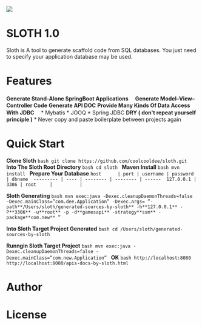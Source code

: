 ![](https://raw.githubusercontent.com/coolcooldee/sloth/master/src/main/resources/static/images/logo.png)

SLOTH 1.0
=========
Sloth is A tool to generate scaffold code from SQL databases.
You just need to specify your application database may be used.

Features
========
__Generate Stand-Alone SpringBoot Applications__　
__Generate Model–View–Controller Code__
__Generate API DOC__
__Provide Many Kinds Of Data Access With JDBC__　
    * Mybatis
    * JOOQ
    * Spring JDBC
__DRY ( don't repeat yourself principle )__
    * Never copy and paste boilerplate between projects again

Quick Start
===========
__Clone Sloth__
    ```bash
    git clone https://github.com/coolcooldee/sloth.git
    ```
__Into The Sloth Root Directory__
    ```bash
    cd sloth
    ```
__Maven Install__
    ```bash
    mvn install
    ```
__Prepare Your Database__
    ```
     host      | port | username | password | dbname 
     --------- | ---- | -------- | -------- | ------ 
     127.0.0.1 | 3306 | root     |          |         
    ```

__Sloth Generating__
    ```bash
    mvn exec:java
        -Dexec.cleanupDaemonThreads=false
        -Dexec.mainClass=”com.dee.Application”
        -Dexec.args=
            ”-path**/Users/sloth/generated-sources-by-sloth**
            -h**127.0.0.1**
            -P**3306**
            -u**root**
            -p
            -d**gamesapi**
            -strategy**ssm**
            -package**com.new**
            ”
    ```

__Into Sloth Target Project Generated__
    ```bash
    cd /Users/sloth/generated-sources-by-sloth
    ```

__Runngin Sloth Target Project__
    ```bash
    mvn exec:java
        -Dexec.cleanupDaemonThreads=false
        -Dexec.mainClass=”com.new.Application”
    ```
__OK__
    ```bash
    http://localhost:8080
    http://localhost:8080/apis-docs-by-sloth.html
    ```


Author
======

License
=======






